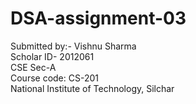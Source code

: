 # DSA-assignment-03
Submitted by:- Vishnu Sharma <br> Scholar ID- 2012061 <br> CSE Sec-A <br>Course code: CS-201 <br>National Institute of Technology, Silchar
